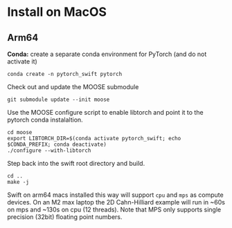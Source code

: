 # Install on MacOS

## Arm64

**Conda:** create a separate conda environment for PyTorch (and do not activate it)

```
conda create -n pytorch_swift pytorch
```

Check out and update the MOOSE submodule

```
git submodule update --init moose
```

Use the MOOSE configure script to enable libtorch and point it to the pytorch conda instalaltion.

```
cd moose
export LIBTORCH_DIR=$(conda activate pytorch_swift; echo $CONDA_PREFIX; conda deactivate)
./configure --with-libtorch
```

Step back into the swift root directory and build.

```
cd ..
make -j
```

Swift on arm64 macs installed this way will support `cpu` and `mps` as compute devices. On an M2 max laptop the 2D Cahn-Hilliard example will run in ~60s on mps and ~130s on cpu (12 threads). Note that MPS only supports single precision (32bit) floating point numbers.
